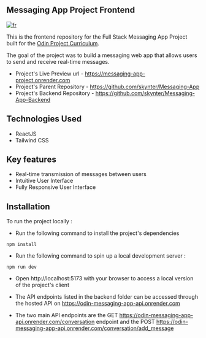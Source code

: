 ## Messaging App Project Frontend

[![fr](https://img.shields.io/badge/lang-fr-blue)](README.fr.md)

This is the frontend repository for the Full Stack Messaging App Project built for the [Odin Project Curriculum](https://www.theodinproject.com/lessons/nodejs-messaging-app).

The goal of the project was to build a messaging web app that allows users to send and receive real-time messages.

- Project's Live Preview url - https://messaging-app-project.onrender.com
- Project's Parent Repository - https://github.com/skynter/Messaging-App
- Project's Backend Repository - https://github.com/skynter/Messaging-App-Backend

## Technologies Used

- ReactJS
- Tailwind CSS

## Key features

- Real-time transmission of messages between users
- Intuitive User Interface
- Fully Responsive User Interface

## Installation

To run the project locally :

- Run the following command to install the project's dependencies

```
npm install
```

- Run the following command to spin up a local development server :

```
npm run dev
```

- Open http://localhost:5173 with your browser to access a local version of the project's client

- The API endpoints listed in the backend folder can be accessed through the hosted API on https://odin-messaging-app-api.onrender.com

- The two main API endpoints are the GET https://odin-messaging-app-api.onrender.com/conversation endpoint and the POST https://odin-messaging-app-api.onrender.com/conversation/add_message
